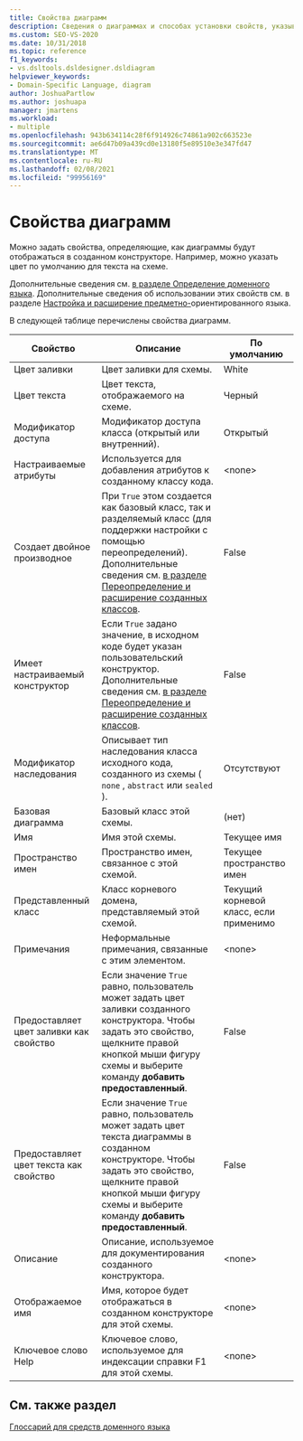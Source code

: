 ```yaml
---
title: Свойства диаграмм
description: Сведения о диаграммах и способах установки свойств, указывающих, как диаграммы будут отображаться в созданном конструкторе.
ms.custom: SEO-VS-2020
ms.date: 10/31/2018
ms.topic: reference
f1_keywords:
- vs.dsltools.dsldesigner.dsldiagram
helpviewer_keywords:
- Domain-Specific Language, diagram
author: JoshuaPartlow
ms.author: joshuapa
manager: jmartens
ms.workload:
- multiple
ms.openlocfilehash: 943b634114c28f6f914926c74861a902c663523e
ms.sourcegitcommit: ae6d47b09a439cd0e13180f5e89510e3e347fd47
ms.translationtype: MT
ms.contentlocale: ru-RU
ms.lasthandoff: 02/08/2021
ms.locfileid: "99956169"
---
```

# <a name="properties-of-diagrams"></a>Свойства диаграмм
Можно задать свойства, определяющие, как диаграммы будут отображаться в созданном конструкторе. Например, можно указать цвет по умолчанию для текста на схеме.

 Дополнительные сведения см. [в разделе Определение доменного языка](../modeling/how-to-define-a-domain-specific-language.md). Дополнительные сведения об использовании этих свойств см. в разделе [Настройка и расширение предметно-](../modeling/customizing-and-extending-a-domain-specific-language.md)ориентированного языка.

 В следующей таблице перечислены свойства диаграмм.

|Свойство|Описание|По умолчанию|
|-|-|-|
|Цвет заливки|Цвет заливки для схемы.|White|
|Цвет текста|Цвет текста, отображаемого на схеме.|Черный|
|Модификатор доступа|Модификатор доступа класса (открытый или внутренний).|Открытый|
|Настраиваемые атрибуты|Используется для добавления атрибутов к созданному классу кода.|\<none>|
|Создает двойное производное|При `True` этом создается как базовый класс, так и разделяемый класс (для поддержки настройки с помощью переопределений). Дополнительные сведения см. [в разделе Переопределение и расширение созданных классов](../modeling/overriding-and-extending-the-generated-classes.md).|False|
|Имеет настраиваемый конструктор|Если `True` задано значение, в исходном коде будет указан пользовательский конструктор. Дополнительные сведения см. [в разделе Переопределение и расширение созданных классов](../modeling/overriding-and-extending-the-generated-classes.md).|False|
|Модификатор наследования|Описывает тип наследования класса исходного кода, созданного из схемы ( `none` , `abstract` или `sealed` ).|Отсутствуют|
|Базовая диаграмма|Базовый класс этой схемы.|(нет)|
|Имя|Имя этой схемы.|Текущее имя|
|Пространство имен|Пространство имен, связанное с этой схемой.|Текущее пространство имен|
|Представленный класс|Класс корневого домена, представляемый этой схемой.|Текущий корневой класс, если применимо|
|Примечания|Неформальные примечания, связанные с этим элементом.|\<none>|
|Предоставляет цвет заливки как свойство|Если значение `True` равно, пользователь может задать цвет заливки созданного конструктора. Чтобы задать это свойство, щелкните правой кнопкой мыши фигуру схемы и выберите команду **добавить предоставленный**.|False|
|Предоставляет цвет текста как свойство|Если значение `True` равно, пользователь может задать цвет текста диаграммы в созданном конструкторе. Чтобы задать это свойство, щелкните правой кнопкой мыши фигуру схемы и выберите команду **добавить предоставленный**.|False|
|Описание|Описание, используемое для документирования созданного конструктора.|\<none>|
|Отображаемое имя|Имя, которое будет отображаться в созданном конструкторе для этой схемы.|\<none>|
|Ключевое слово Help|Ключевое слово, используемое для индексации справки F1 для этой схемы.|\<none>|

## <a name="see-also"></a>См. также раздел

[Глоссарий для средств доменного языка](/previous-versions/bb126564(v=vs.100))